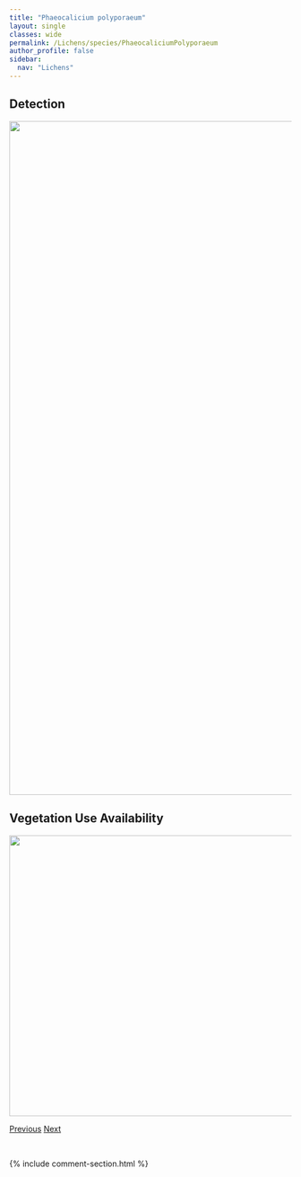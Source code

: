 ```yaml
---
title: "Phaeocalicium polyporaeum"
layout: single
classes: wide
permalink: /Lichens/species/PhaeocaliciumPolyporaeum
author_profile: false
sidebar:
  nav: "Lichens"
---
```


<h2>Detection</h2>

<a href="https://drive.google.com/uc?export=view&id=1DokbnMtvnhXBS7-6QVzy4-N8hk1D0WQ5">
<img src="https://drive.google.com/uc?export=view&id=1DokbnMtvnhXBS7-6QVzy4-N8hk1D0WQ5" height = "1200" width = "800">
</a>


<h2>Vegetation Use Availability</h2>

<a href="https://drive.google.com/uc?export=view&id=1Vp4fZty3Z0G24zZUWMec5OpWwXJspZDy">
<img src="https://drive.google.com/uc?export=view&id=1Vp4fZty3Z0G24zZUWMec5OpWwXJspZDy" height = "500" width = "1000">
</a>


<a href="/DevelopmentWebsite/Lichens/species/PhaeocaliciumInterruptum" class="pagination--pager" title="Phaeocalicium interruptum">Previous</a> <a href="/DevelopmentWebsite/Lichens/species/PhaeocaliciumPopulneum" class="pagination--pager" title="Phaeocalicium populneum">Next</a>

<p>&nbsp;</p>

{% include comment-section.html %}
